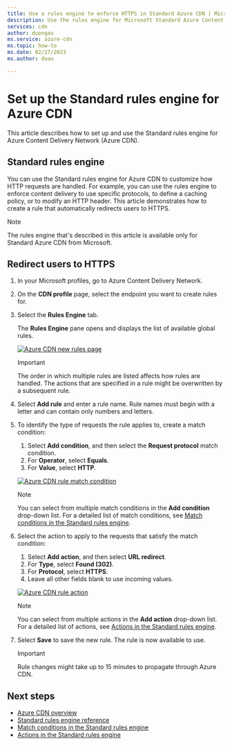 ```yaml
---
title: Use a rules engine to enforce HTTPS in Standard Azure CDN | Microsoft Docs
description: Use the rules engine for Microsoft Standard Azure Content Delivery Network (Azure CDN) to customize how Azure CDN handles HTTP requests. Including blocking the delivery of certain types of content, defining a caching policy, and modifying HTTP headers. In this article, learn how to create a rule to redirect users to HTTPS.
services: cdn
author: duongau
ms.service: azure-cdn
ms.topic: how-to
ms.date: 02/27/2023
ms.author: duau

---
```


# Set up the Standard rules engine for Azure CDN

This article describes how to set up and use the Standard rules engine for Azure Content Delivery Network (Azure CDN).

## Standard rules engine

You can use the Standard rules engine for Azure CDN to customize how HTTP requests are handled. For example, you can use the rules engine to enforce content delivery to use specific protocols, to define a caching policy, or to modify an HTTP header. This article demonstrates how to create a rule that automatically redirects users to HTTPS. 

> [!NOTE]
> The rules engine that's described in this article is available only for Standard Azure CDN from Microsoft. 

## Redirect users to HTTPS

1. In your Microsoft profiles, go to Azure Content Delivery Network.

1. On the **CDN profile** page, select the endpoint you want to create rules for.
  
1. Select the **Rules Engine** tab.
   
    The **Rules Engine** pane opens and displays the list of available global rules. 
   
    [![Azure CDN new rules page](./media/cdn-standard-rules-engine/cdn-new-rule.png)](./media/cdn-standard-rules-engine/cdn-new-rule.png#lightbox)
   
   > [!IMPORTANT]
   > The order in which multiple rules are listed affects how rules are handled. The actions that are specified in a rule might be overwritten by a subsequent rule.
   >

1. Select **Add rule** and enter a rule name. Rule names must begin with a letter and can contain only numbers and letters.

1. To identify the type of requests the rule applies to, create a match condition:
    1. Select **Add condition**, and then select the **Request protocol** match condition.
    1. For **Operator**, select **Equals**.
    1. For **Value**, select **HTTP**.
   
   [![Azure CDN rule match condition](./media/cdn-standard-rules-engine/cdn-match-condition.png)](./media/cdn-standard-rules-engine/cdn-match-condition.png#lightbox)
   
   > [!NOTE]
   > You can select from multiple match conditions in the **Add condition** drop-down list. For a detailed list of match conditions, see [Match conditions in the Standard rules engine](cdn-standard-rules-engine-match-conditions.md).
   
1. Select the action to apply to the requests that satisfy the match condition:
   1. Select **Add action**, and then select **URL redirect**.
   1. For **Type**, select **Found (302)**.
   1. For **Protocol**, select **HTTPS**.
   1. Leave all other fields blank to use incoming values.
   
   [![Azure CDN rule action](./media/cdn-standard-rules-engine/cdn-action.png)](./media/cdn-standard-rules-engine/cdn-action.png#lightbox)
   
   > [!NOTE]
   > You can select from multiple actions in the **Add action** drop-down list. For a detailed list of actions, see [Actions in the Standard rules engine](cdn-standard-rules-engine-actions.md).

6. Select **Save** to save the new rule. The rule is now available to use.
   
   > [!IMPORTANT]
   > Rule changes might take up to 15 minutes to propagate through Azure CDN.
   >
   

## Next steps

- [Azure CDN overview](cdn-overview.md)
- [Standard rules engine reference](cdn-standard-rules-engine-reference.md)
- [Match conditions in the Standard rules engine](cdn-standard-rules-engine-match-conditions.md)
- [Actions in the Standard rules engine](cdn-standard-rules-engine-actions.md)
